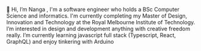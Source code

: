 👋 Hi, I’m Nanga , I'm a software engineer who holds a BSc Computer Science and informatics. I'm currently completing my Master of Design, Innovation and Technology at the Royal Melbourne Institute of Technology.
I’m interested in design and development anything with creative freedom really. 
I’m currently learning javascript full stack (Typescript, React, GraphQL) and enjoy tinkering with Arduino 

